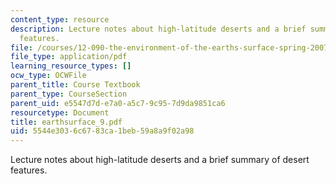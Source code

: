```yaml
---
content_type: resource
description: Lecture notes about high-latitude deserts and a brief summary of desert
  features.
file: /courses/12-090-the-environment-of-the-earths-surface-spring-2007/5544e3036c6783ca1beb59a8a9f02a98_earthsurface_9.pdf
file_type: application/pdf
learning_resource_types: []
ocw_type: OCWFile
parent_title: Course Textbook
parent_type: CourseSection
parent_uid: e5547d7d-e7a0-a5c7-9c95-7d9da9851ca6
resourcetype: Document
title: earthsurface_9.pdf
uid: 5544e303-6c67-83ca-1beb-59a8a9f02a98
---
```

Lecture notes about high-latitude deserts and a brief summary of desert features.

